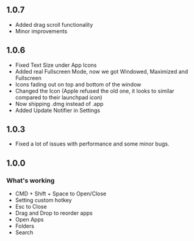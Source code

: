 ## 1.0.7

- Added drag scroll functionality
- Minor improvements

## 1.0.6

- Fixed Text Size under App Icons
- Added real Fullscreen Mode, now we got Windowed, Maximized and Fullscreen
- Icons fading out on top and bottom of the window
- Changed the Icon (Apple refused the old one, it looks to similar compared to their launchpad icon)
- Now shipping .dmg instead of .app
- Added Update Notifier in Settings


## 1.0.3
- Fixed a lot of issues with performance and some minor bugs.

##  1.0.0

### What's working

- CMD + Shift + Space to Open/Close
- Setting custom hotkey
- Esc to Close
- Drag and Drop to reorder apps
- Open Apps
- Folders
- Search
